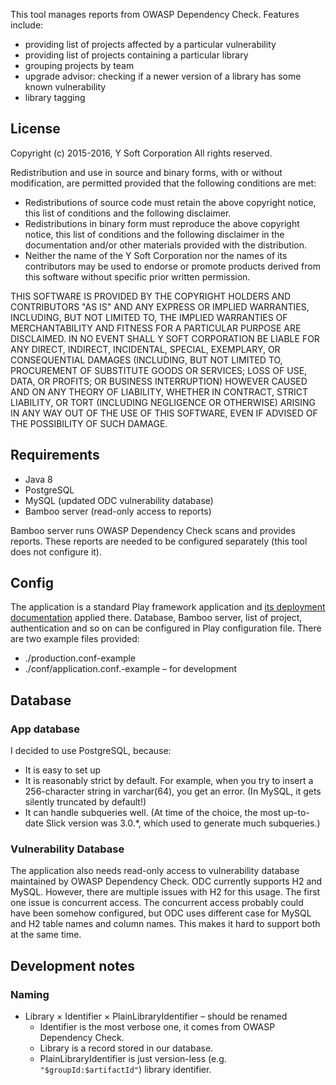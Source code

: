 This tool manages reports from OWASP Dependency Check. Features include:

* providing list of projects affected by a particular vulnerability
* providing list of projects containing a particular library
* grouping projects by team
* upgrade advisor: checking if a newer version of a library has some known vulnerability
* library tagging

## License

Copyright (c) 2015-2016, Y Soft Corporation
All rights reserved.

Redistribution and use in source and binary forms, with or without
modification, are permitted provided that the following conditions are met:

* Redistributions of source code must retain the above copyright
  notice, this list of conditions and the following disclaimer.
* Redistributions in binary form must reproduce the above copyright
  notice, this list of conditions and the following disclaimer in the
  documentation and/or other materials provided with the distribution.
* Neither the name of the Y Soft Corporation nor the
  names of its contributors may be used to endorse or promote products
  derived from this software without specific prior written permission.

THIS SOFTWARE IS PROVIDED BY THE COPYRIGHT HOLDERS AND CONTRIBUTORS "AS IS" AND
ANY EXPRESS OR IMPLIED WARRANTIES, INCLUDING, BUT NOT LIMITED TO, THE IMPLIED
WARRANTIES OF MERCHANTABILITY AND FITNESS FOR A PARTICULAR PURPOSE ARE
DISCLAIMED. IN NO EVENT SHALL Y SOFT CORPORATION BE LIABLE FOR ANY
DIRECT, INDIRECT, INCIDENTAL, SPECIAL, EXEMPLARY, OR CONSEQUENTIAL DAMAGES
(INCLUDING, BUT NOT LIMITED TO, PROCUREMENT OF SUBSTITUTE GOODS OR SERVICES;
LOSS OF USE, DATA, OR PROFITS; OR BUSINESS INTERRUPTION) HOWEVER CAUSED AND
ON ANY THEORY OF LIABILITY, WHETHER IN CONTRACT, STRICT LIABILITY, OR TORT
(INCLUDING NEGLIGENCE OR OTHERWISE) ARISING IN ANY WAY OUT OF THE USE OF THIS
SOFTWARE, EVEN IF ADVISED OF THE POSSIBILITY OF SUCH DAMAGE.

## Requirements

* Java 8
* PostgreSQL
* MySQL (updated ODC vulnerability database)
* Bamboo server (read-only access to reports)

Bamboo server runs OWASP Dependency Check scans and provides reports. These reports are needed to be configured separately (this tool does not configure it).

## Config

The application is a standard Play framework application and [its deployment documentation](https://www.playframework.com/documentation/2.4.x/Production) applied there. Database, Bamboo server, list of project, authentication and so on can be configured in Play configuration file. There are two example files provided:

* ./production.conf-example
* ./conf/application.conf.-example – for development

## Database

### App database

I decided to use PostgreSQL, because:

* It is easy to set up
* It is reasonably strict by default. For example, when you try to insert a 256-character string in varchar(64), you get an error. (In MySQL, it gets silently truncated by default!)
* It can handle subqueries well. (At time of the choice, the most up-to-date Slick version was 3.0.*, which used to generate much subqueries.)

### Vulnerability Database

The application also needs read-only access to vulnerability database maintained by OWASP Dependency Check. ODC currently supports H2 and MySQL. However, there are multiple issues with H2 for this usage. The first one issue is concurrent access. The concurrent access probably could have been somehow configured, but ODC uses different case for MySQL and H2 table names and column names. This makes it hard to support both at the same time.

## Development notes

### Naming
* Library × Identifier × PlainLibraryIdentifier – should be renamed
    * Identifier is the most verbose one, it comes from OWASP Dependency Check.
    * Library is a record stored in our database.
    * PlainLibraryIdentifier is just version-less (e.g. `"$groupId:$artifactId"`) library identifier.

